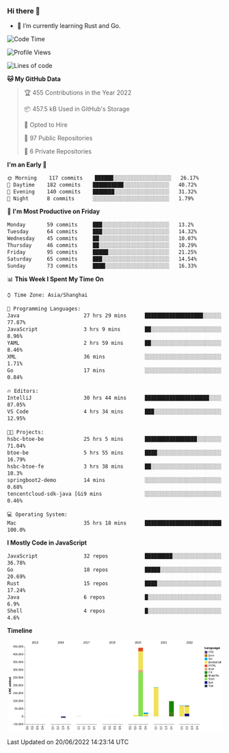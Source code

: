 ### Hi there 👋

- 🌱 I’m currently learning Rust and Go.

<!--START_SECTION:waka-->
![Code Time](http://img.shields.io/badge/Code%20Time-462%20hrs%2041%20mins-blue)

![Profile Views](http://img.shields.io/badge/Profile%20Views-0-blue)

![Lines of code](https://img.shields.io/badge/From%20Hello%20World%20I%27ve%20Written-900%20Thousand%20lines%20of%20code-blue)

**🐱 My GitHub Data** 

> 🏆 455 Contributions in the Year 2022
 > 
> 📦 457.5 kB Used in GitHub's Storage 
 > 
> 💼 Opted to Hire
 > 
> 📜 97 Public Repositories 
 > 
> 🔑 6 Private Repositories  
 > 
**I'm an Early 🐤** 

```text
🌞 Morning    117 commits    ██████░░░░░░░░░░░░░░░░░░░   26.17% 
🌆 Daytime    182 commits    ██████████░░░░░░░░░░░░░░░   40.72% 
🌃 Evening    140 commits    ███████░░░░░░░░░░░░░░░░░░   31.32% 
🌙 Night      8 commits      ░░░░░░░░░░░░░░░░░░░░░░░░░   1.79%

```
📅 **I'm Most Productive on Friday** 

```text
Monday       59 commits     ███░░░░░░░░░░░░░░░░░░░░░░   13.2% 
Tuesday      64 commits     ███░░░░░░░░░░░░░░░░░░░░░░   14.32% 
Wednesday    45 commits     ██░░░░░░░░░░░░░░░░░░░░░░░   10.07% 
Thursday     46 commits     ██░░░░░░░░░░░░░░░░░░░░░░░   10.29% 
Friday       95 commits     █████░░░░░░░░░░░░░░░░░░░░   21.25% 
Saturday     65 commits     ███░░░░░░░░░░░░░░░░░░░░░░   14.54% 
Sunday       73 commits     ████░░░░░░░░░░░░░░░░░░░░░   16.33%

```


📊 **This Week I Spent My Time On** 

```text
⌚︎ Time Zone: Asia/Shanghai

💬 Programming Languages: 
Java                     27 hrs 29 mins      ███████████████████░░░░░░   77.87% 
JavaScript               3 hrs 9 mins        ██░░░░░░░░░░░░░░░░░░░░░░░   8.96% 
YAML                     2 hrs 59 mins       ██░░░░░░░░░░░░░░░░░░░░░░░   8.46% 
XML                      36 mins             ░░░░░░░░░░░░░░░░░░░░░░░░░   1.71% 
Go                       17 mins             ░░░░░░░░░░░░░░░░░░░░░░░░░   0.84%

🔥 Editors: 
IntelliJ                 30 hrs 44 mins      █████████████████████░░░░   87.05% 
VS Code                  4 hrs 34 mins       ███░░░░░░░░░░░░░░░░░░░░░░   12.95%

🐱‍💻 Projects: 
hsbc-btoe-be             25 hrs 5 mins       █████████████████░░░░░░░░   71.04% 
btoe-be                  5 hrs 55 mins       ████░░░░░░░░░░░░░░░░░░░░░   16.79% 
hsbc-btoe-fe             3 hrs 38 mins       ██░░░░░░░░░░░░░░░░░░░░░░░   10.3% 
springboot2-demo         14 mins             ░░░░░░░░░░░░░░░░░░░░░░░░░   0.68% 
tencentcloud-sdk-java [Gi9 mins              ░░░░░░░░░░░░░░░░░░░░░░░░░   0.46%

💻 Operating System: 
Mac                      35 hrs 18 mins      █████████████████████████   100.0%

```

**I Mostly Code in JavaScript** 

```text
JavaScript               32 repos            █████████░░░░░░░░░░░░░░░░   36.78% 
Go                       18 repos            █████░░░░░░░░░░░░░░░░░░░░   20.69% 
Rust                     15 repos            ████░░░░░░░░░░░░░░░░░░░░░   17.24% 
Java                     6 repos             █░░░░░░░░░░░░░░░░░░░░░░░░   6.9% 
Shell                    4 repos             █░░░░░░░░░░░░░░░░░░░░░░░░   4.6%

```


**Timeline**

![Chart not found](https://raw.githubusercontent.com/elton/elton/main/charts/bar_graph.png) 


 Last Updated on 20/06/2022 14:23:14 UTC
<!--END_SECTION:waka-->

<!--
**elton/elton** is a ✨ _special_ ✨ repository because its `README.md` (this file) appears on your GitHub profile.

Here are some ideas to get you started:

- 🔭 I’m currently working on ...
- 🌱 I’m currently learning ...
- 👯 I’m looking to collaborate on ...
- 🤔 I’m looking for help with ...
- 💬 Ask me about ...
- 📫 How to reach me: ...
- 😄 Pronouns: ...
- ⚡ Fun fact: ...
-->
